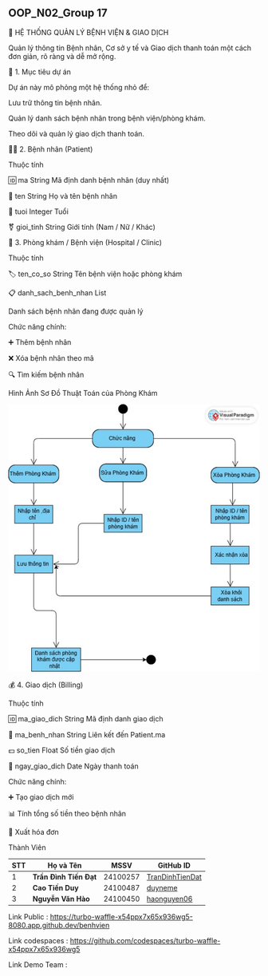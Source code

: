 ## OOP_N02_Group 17 

🏥 HỆ THỐNG QUẢN LÝ BỆNH VIỆN & GIAO DỊCH

Quản lý thông tin Bệnh nhân, Cơ sở y tế và Giao dịch thanh toán một cách đơn giản, rõ ràng và dễ mở rộng.

📌 1. Mục tiêu dự án

Dự án này mô phỏng một hệ thống nhỏ để:

Lưu trữ thông tin bệnh nhân.

Quản lý danh sách bệnh nhân trong bệnh viện/phòng khám.

Theo dõi và quản lý giao dịch thanh toán.

🧍‍♂️ 2. Bệnh nhân (Patient)

Thuộc tính	

🆔 ma	String	Mã định danh bệnh nhân (duy nhất)

📝 ten	String	Họ và tên bệnh nhân

🎂 tuoi	Integer	Tuổi

⚧ gioi_tinh	String	Giới tính (Nam / Nữ / Khác)

🏥 3. Phòng khám / Bệnh viện (Hospital / Clinic)

Thuộc tính	

🏷 ten_co_so	String	Tên bệnh viện hoặc phòng khám

📋 danh_sach_benh_nhan	List<Patient>	

Danh sách bệnh nhân đang được quản lý

Chức năng chính:

➕ Thêm bệnh nhân

❌ Xóa bệnh nhân theo mã

🔍 Tìm kiếm bệnh nhân

Hình Ảnh Sơ Đồ Thuật Toán của Phòng Khám 

 <img src='anh/PhongKham (1).jpg'>

💰 4. Giao dịch (Billing)

Thuộc tính	

🆔 ma_giao_dich	String	Mã định danh giao dịch

🔗 ma_benh_nhan	String	Liên kết đến Patient.ma

💵 so_tien	Float	Số tiền giao dịch

📅 ngay_giao_dich	Date	Ngày thanh toán

Chức năng chính:

➕ Tạo giao dịch mới

📊 Tính tổng số tiền theo bệnh nhân

🧾 Xuất hóa đơn

Thành Viên 

| STT | Họ và Tên              | MSSV     | GitHub ID                                             |
| --- | ---------------------- | -------- | ----------------------------------------------------- |
| 1   | **Trần Đình Tiến Đạt** | 24100257 | [TranDinhTienDat](https://github.com/TranDinhTienDat) |
| 2   | **Cao Tiến Duy**       | 24100487 | [duyneme](https://github.com/duyneme)                 |
| 3   | **Nguyễn Văn Hào**     | 24100450 | [haonguyen06](https://github.com/haonguyen06)         |

  
Link Public : https://turbo-waffle-x54ppx7x65x936wg5-8080.app.github.dev/benhvien 

Link codespaces : https://github.com/codespaces/turbo-waffle-x54ppx7x65x936wg5 

Link Demo Team : 
